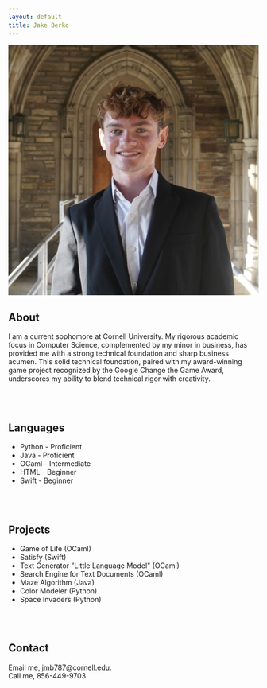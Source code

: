 ```yaml
---
layout: default
title: Jake Berko
---
```

<div class="about-section">
  <img src="images/headshot.jpg" alt="Jake Berko" class="headshot">
  <div>
    <h2>About</h2>
    <p>I am a current sophomore at Cornell University. My rigorous academic focus in Computer Science, complemented by my minor in business, has provided me with a strong technical foundation and sharp business acumen. This solid technical foundation, paired with my award-winning game project recognized by the Google Change the Game Award, underscores my ability to blend technical rigor with creativity.</p>
  </div>
</div>
<br>
<br>

## Languages
- Python - Proficient
- Java - Proficient
- OCaml - Intermediate
- HTML - Beginner
- Swift - Beginner
<br>
<br>

## Projects
- Game of Life (OCaml)
- Satisfy (Swift)
- Text Generator "Little Language Model" (OCaml)
- Search Engine for Text Documents (OCaml)
- Maze Algorithm (Java)
- Color Modeler (Python)
- Space Invaders (Python)
<br>
<br>

## Contact
Email me, [jmb787@cornell.edu](mailto:jmb787@cornell.edu).
<br>
Call me, 856-449-9703
